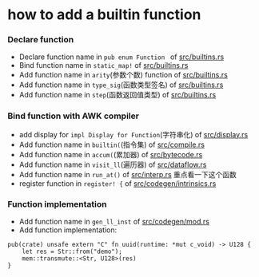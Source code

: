 # how to add a builtin function

### Declare function

* Declare function name in `pub enum Function ` of [src/builtins.rs](../src/builtins.rs)
* Bind function name in `static_map!` of [src/builtins.rs](../src/builtins.rs)
* Add function name in `arity`(参数个数) function of [src/builtins.rs](../src/builtins.rs)
* Add function name in `type_sig`(函数类型签名) of [src/builtins.rs](../src/builtins.rs)
* Add function name in `step`(函数返回值类型) of [src/builtins.rs](../src/builtins.rs)

### Bind function with AWK compiler

* add display for `impl Display for Function`(字符串化) of [src/display.rs](../src/display.rs)
* Add function name in `builtin(`(指令集) of [src/compile.rs](../src/compile.rs)
* Add function name in `accum(`(累加器) of [src/bytecode.rs](../src/bytecode.rs)
* Add function name in `visit_ll`(遍历器) of [src/dataflow.rs](../src/dataflow.rs)
* Add function name in `run_at()` of [src/interp.rs](../src/interp.rs) 重点看一下这个函数
* register function in `register! {` of [src/codegen/intrinsics.rs](../src/codegen/intrinsics.rs)

### Function implementation

* Add function name in `gen_ll_inst` of [src/codegen/mod.rs](../src/codegen/mod.rs)
* Add function implementation: 

```
pub(crate) unsafe extern "C" fn uuid(runtime: *mut c_void) -> U128 {
    let res = Str::from("demo");
    mem::transmute::<Str, U128>(res)
}
```
